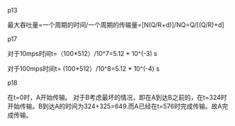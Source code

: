 p13

最大吞吐量=一个周期的时间/一个周期的传输量=[N(Q/R+d)]/NQ=Q/[(Q/R)+d]

p17

对于10mps时间t=（100*512）/10^7=5.12   *  10^(-3) s

对于100mps时间t= (100*512）/10^8=5.12   *  10^(-4) s

p18

在t=0时，A开始传输。 对于B考虑最坏的情况，即在A到达B之前的，在t=324时开始传输。B到达A的时间为324+325=649.而A已经在t=576时完成传输。故A完成传输。
